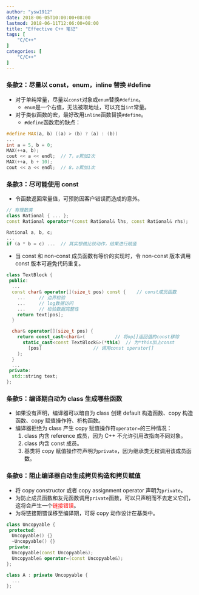```yaml
---
author: "ysw1912"
date: 2018-06-05T10:00:00+08:00
lastmod: 2018-06-11T12:06:00+08:00
title: "Effective C++ 笔记"
tags: [
    "C/C++"
]
categories: [
    "C/C++"
]
---
```


### 条款2：尽量以 const，enum，inline 替换 #define

- 对于单纯常量，尽量以`const`对象或`enum`替换`#define`。
  - `enum`是一个右值，无法被取地址，可以充当`int`常量。
- 对于类似函数的宏，最好改用`inline`函数替换`#define`。
  - `#define`函数宏的缺点：

```cpp
#define MAX(a, b) ((a) > (b) ? (a) : (b))
...
int a = 5, b = 0;
MAX(++a, b);
cout << a << endl;  // 7，a累加2次
MAX(++a, b + 10);
cout << a << endl;  // 8，a累加1次
```

### 条款3：尽可能使用 const

- 令函数返回常量值，可预防因客户错误而造成的意外。

```cpp
// 有理数类
class Rational { ... };
const Rational operator*(const Rational& lhs, const Rational& rhs);

Rational a, b, c;
...
if (a * b = c) ...	// 其实想做比较动作，结果进行赋值
```

- 当 const 和 non-const 成员函数有等价的实现时，令 non-const 版本调用 const 版本可避免代码重复。

```cpp
class TextBlock {
 public:
  ...
  const char& operator[](size_t pos) const {	// const成员函数
    ...		// 边界检验
    ...		// log数据访问
    ...		// 检验数据完整性
    return text[pos];
  }

  char& operator[](size_t pos) {
    return const_cast<char&>(			// 将op[]返回值的const移除
      static_cast<const TextBlock&>(*this)	// 为*this加上const
        [pos]					// 调用const operator[]
    );
  }
  ...
 private:
  std::string text;
};
```

### 条款5：编译期自动为 class 生成哪些函数

- 如果没有声明，编译器可以暗自为 class 创建 default 构造函数、copy 构造函数、copy 赋值操作符、析构函数。
- 编译器拒绝为 class 产生 copy 赋值操作符`operator=`的三种情况：
  1. class 内含 reference 成员，因为 C++ 不允许引用改指向不同对象。
  2. class 内含 const 成员。
  3. 基类将 copy 赋值操作符声明为`private`，因为继承类无权调用该成员函数。

### 条款6：阻止编译器自动生成拷贝构造和拷贝赋值

- 将 copy constructor 或者 copy assignment operator 声明为`private`。
- 为防止成员函数和友元函数调用`private`函数，可以只声明而不去定义它们，这将会产生一个<font color=#ff0000>链接错误</font>。
- 为将链接期错误移至编译期，可将 copy 动作设计在基类中。

```cpp
class Uncopyable {
 protected:
  Uncopyable() {}
  ~Uncopyable() {}
 private:
  Uncopyable(const Uncopyable&);
  Uncopyable& operator=(const Uncopyable&);
};

class A : private Uncopyable {
  ...
};
```


